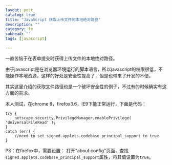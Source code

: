 ```yaml
---
layout: post
catalog: true
title: "JavaScript 获取上传文件的本地绝对路径"
description: ""
category: fe
subhead: ''
tags: [javascript]

---
```

一直苦恼于在表单提交时获得上传文件的本地绝对路径。

由于javascript是在浏览器环境运行的脚本语言，所以javascript的权限很低，不能操作本地资源，这样的好处是安全性提高了，但是也带来了开发的不便。

其实这里介绍的获取文件路径也是一个破坏安全性的例子，不过有的时候确实有这方面的需求。

本人测试，在chrome 8，firefox3.6，IE9下能正常运行，下面是代码：
 
    try {  
        netscape.security.PrivilegeManager.enablePrivilege( 'UniversalFileRead' );  
    }  
    catch (err) {  
        //need to set signed.applets.codebase_principal_support to true  
    }  
 
PS：在firefox中，需要设置：
打开"about:config"页面，查找`signed.applets.codebase_principal_support`属性，将其值设置为`true`。

